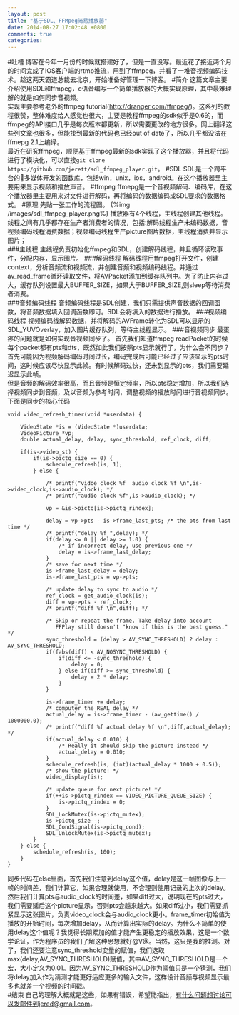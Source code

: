 ```yaml
---
layout: post
title: "基于SDL、FFMpeg简易播放器"
date: 2014-08-27 17:02:48 +0800
comments: true
categories: 
---
```

#吐槽
博客在今年一月份的时候就搭建好了，但是一直没写。最近花了接近两个月的时间完成了IOS客户端的rtmp推流，用到了ffmpeg，并看了一堆音视频编码技术。趁这两天霸道总裁去北京，开始准备好管理一下博客。
#简介
这篇文章主要介绍使用SDL和ffmpeg，c语音编写一个简单播放器的大概实现原理，其中最难理解的就是如何同步音视频。	
实现主要参考老外的ffmpeg tutorial(http://dranger.com/ffmpeg/)。这系列的教程很赞，整体难度给人感觉也很大，主要是教程ffmpeg的sdk似乎是0.6的，而ffmpeg的API接口几乎是每次版本都更新，所以需要更改的地方很多。网上翻译这些列文章也很多，但能找到最新的代码也已经out of date了，所以几乎都没法在ffmepg 2.1上编译。	
最近在研究ffmpeg，顺便基于ffmpeg最新的sdk实现了这个播放器，并且将代码进行了模块化，可以直接```git clone https://github.com/jerett/sdl_ffmpeg_player.git```。
#SDL
SDL是一个跨平台的多媒体开发的函数库，包括win，unix，ios，android。在这个播放器里主要用来显示视频和播放声音。
#ffmpeg
ffmepg是一个音视频解码、编码库，在这个播放器里主要用来对文件进行解码，再将编码的数据编码成SDL要求的数据格式。
#原理
先贴一张工作的流程图。	
{%img /images/sdl_ffmpeg_player.png%}
播放器有4个线程，主线程创建其他线程。	
线程之间有几乎都存在生产者消费者的情况，包括:解码线程生产未编码数据，音视频编码线程消费数据；视频编码线程生产picture图片数据，主线程消费并显示图片；	
###主线程
主线程负责初始化ffmpeg和SDL，创建解码线程，并且循环读取事件，分配内存，显示图片。
###解码线程
解码线程用ffmpeg打开文件，创建context，分析音频流和视频流，并创建音频和视频编码线程。并通过av_read_frame循环读取文件，将AVPacket添加到缓存队列中。为了防止内存过大，缓存队列设置最大BUFFER_SIZE，如果大于BUFFER_SIZE,则sleep等待消费者消费。	
###音频编码线程
音频编码线程是SDL创建，我们只需提供声音数据的回调函数，将音频数据填入回调函数即可。SDL会将填入的数据进行播放。
###视频编码线程
视频编码线解码数据，并将解码的AVFrame转化为SDL可以显示的SDL_YUVOverlay，加入图片缓存队列，等待主线程显示。
###音视频同步
最蛋疼的问题就是如何实现音视频同步了。	
首先我们知道ffmpeg readPacket的时候每个packet都有pts和dts，既然如此我们按照pts显示就行了，为什么会不同步？首先可能因为视频解码编码时间过长，编码完成后可能已经过了应该显示的pts时间，这时候应该尽快显示此帧。有时候解码过快，还未到显示的pts，我们需要延迟显示此帧。		
但是音频的解码效率很高，而且音频是恒定频率，所以pts稳定增加，所以我们选择视频同步到音频，及以音频为参考时间，调整视频的播放时间进行音视频同步。		
下面是同步的核心代码
```		
void video_refresh_timer(void *userdata) {

    VideoState *is = (VideoState *)userdata;
    VideoPicture *vp;
    double actual_delay, delay, sync_threshold, ref_clock, diff;

    if(is->video_st) {
        if(is->pictq_size == 0) {
            schedule_refresh(is, 1);
        } else {

            /* printf("vidoe clock %f  audio clock %f \n",is->video_clock,is->audio_clock); */
            /* printf("audio clock %f",is->audio_clock); */

            vp = &is->pictq[is->pictq_rindex];

            delay = vp->pts - is->frame_last_pts; /* the pts from last time */
            /* printf("delay %f ",delay); */
            if(delay <= 0 || delay >= 1.0) {
                /* if incorrect delay, use previous one */
                delay = is->frame_last_delay;
            }
            /* save for next time */
            is->frame_last_delay = delay;
            is->frame_last_pts = vp->pts;

            /* update delay to sync to audio */
            ref_clock = get_audio_clock(is);
            diff = vp->pts - ref_clock;
            /* printf("diff %f \n",diff); */

            /* Skip or repeat the frame. Take delay into account
               FFPlay still doesn't "know if this is the best guess." */
            sync_threshold = (delay > AV_SYNC_THRESHOLD) ? delay : AV_SYNC_THRESHOLD;
            if(fabs(diff) < AV_NOSYNC_THRESHOLD) {
                if(diff <= -sync_threshold) {
                    delay = 0;
                } else if(diff >= sync_threshold) {
                    delay = 2 * delay;
                }
            }

            is->frame_timer += delay;
            /* computer the REAL delay */
            actual_delay = is->frame_timer - (av_gettime() / 1000000.0);
            /* printf("diff %f actual delay %f \n",diff,actual_delay); */
            if(actual_delay < 0.010) {
                /* Really it should skip the picture instead */
                actual_delay = 0.010;
            }
            schedule_refresh(is, (int)(actual_delay * 1000 + 0.5));
            /* show the picture! */
            video_display(is);

            /* update queue for next picture! */
            if(++is->pictq_rindex == VIDEO_PICTURE_QUEUE_SIZE) {
                is->pictq_rindex = 0;
            }
            SDL_LockMutex(is->pictq_mutex);
            is->pictq_size--;
            SDL_CondSignal(is->pictq_cond);
            SDL_UnlockMutex(is->pictq_mutex);
        }
    } else {
        schedule_refresh(is, 100);
    }
}
```		
同步代码在else里面，首先我们注意到delay这个值，delay是这一帧图像与上一帧的时间差，我们计算它，如果合理就使用，不合理则使用记录的上次的delay。然后我们计算pts与audio_clock的时间差，如果diff过大，说明现在的pts过大，我们需要延后这个picture显示，否则pts会越来越大。如果diff过小，我们需要抓紧显示这张图片，负责video_clock会与audio_clock更小。frame_timer初始值为播放的开始时间，每次增加delay，从而计算出实际的delay。为什么不简单的使用delay这个值呢？我觉得长期累加的值才能产生更稳定的播放效果，这是一个数学论证，作为程序员的我们了解这种思想就好@V@。当然，这只是我的推测。对了，我们还要注意sync_threshold变量的赋值，我们选取max(delay,AV_SYNC_THRESHOLD)赋值，其中AV_SYNC_THRESHOLD是一个宏，大小定义为0.01。因为AV_SYNC_THRESHOLD作为阈值只是一个猜测，我们将delay加入作为猜测才能更好适应更多的输入文件，这样设计音频与视频显示最多也就差一个视频的时间戳。		
#结束
自己的理解大概就是这些，如果有错误，希望能指出，有什么问题想讨论可以发邮件到jered@gmail.com。


  
  